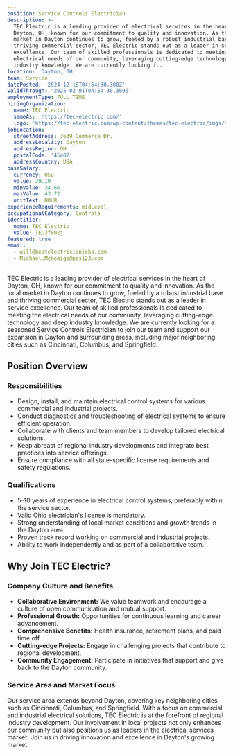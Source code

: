 ```yaml
---
position: Service Controls Electrician
description: >-
  TEC Electric is a leading provider of electrical services in the heart of
  Dayton, OH, known for our commitment to quality and innovation. As the local
  market in Dayton continues to grow, fueled by a robust industrial base and
  thriving commercial sector, TEC Electric stands out as a leader in service
  excellence. Our team of skilled professionals is dedicated to meeting the
  electrical needs of our community, leveraging cutting-edge technology and deep
  industry knowledge. We are currently looking f...
location: 'Dayton, OH'
team: Service
datePosted: '2024-12-18T04:54:30.380Z'
validThrough: '2025-02-01T04:54:30.380Z'
employmentType: FULL_TIME
hiringOrganization:
  name: TEC Electric
  sameAs: 'https://tec-electric.com/'
  logo: 'https://tec-electric.com/wp-content/themes/tec-electric/imgs/tec-logo.png'
jobLocation:
  streetAddress: 3639 Commerce Dr.
  addressLocality: Dayton
  addressRegion: OH
  postalCode: '45402'
  addressCountry: USA
baseSalary:
  currency: USD
  value: 39.19
  minValue: 34.66
  maxValue: 43.72
  unitText: HOUR
experienceRequirements: midLevel
occupationalCategory: Controls
identifier:
  name: TEC Electric
  value: TEC3f802j
featured: true
email:
  - will@bestelectricianjobs.com
  - Michael.Mckeaige@pes123.com
---
```




TEC Electric is a leading provider of electrical services in the heart of Dayton, OH, known for our commitment to quality and innovation. As the local market in Dayton continues to grow, fueled by a robust industrial base and thriving commercial sector, TEC Electric stands out as a leader in service excellence. Our team of skilled professionals is dedicated to meeting the electrical needs of our community, leveraging cutting-edge technology and deep industry knowledge. We are currently looking for a seasoned Service Controls Electrician to join our team and support our expansion in Dayton and surrounding areas, including major neighboring cities such as Cincinnati, Columbus, and Springfield.

## Position Overview

### Responsibilities

- Design, install, and maintain electrical control systems for various commercial and industrial projects.
- Conduct diagnostics and troubleshooting of electrical systems to ensure efficient operation.
- Collaborate with clients and team members to develop tailored electrical solutions.
- Keep abreast of regional industry developments and integrate best practices into service offerings.
- Ensure compliance with all state-specific license requirements and safety regulations.

### Qualifications

- 5-10 years of experience in electrical control systems, preferably within the service sector.
- Valid Ohio electrician's license is mandatory.
- Strong understanding of local market conditions and growth trends in the Dayton area.
- Proven track record working on commercial and industrial projects.
- Ability to work independently and as part of a collaborative team.

## Why Join TEC Electric?

### Company Culture and Benefits

- **Collaborative Environment:** We value teamwork and encourage a culture of open communication and mutual support.
- **Professional Growth:** Opportunities for continuous learning and career advancement.
- **Comprehensive Benefits:** Health insurance, retirement plans, and paid time off.
- **Cutting-edge Projects:** Engage in challenging projects that contribute to regional development.
- **Community Engagement:** Participate in initiatives that support and give back to the Dayton community.

### Service Area and Market Focus

Our service area extends beyond Dayton, covering key neighboring cities such as Cincinnati, Columbus, and Springfield. With a focus on commercial and industrial electrical solutions, TEC Electric is at the forefront of regional industry development. Our involvement in local projects not only enhances our community but also positions us as leaders in the electrical services market. Join us in driving innovation and excellence in Dayton's growing market.